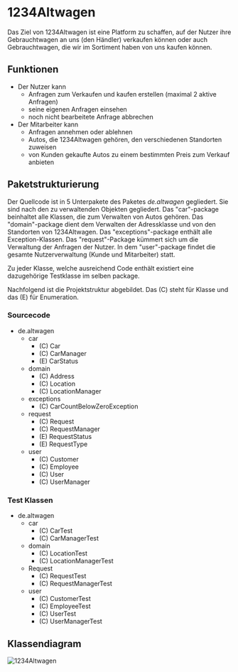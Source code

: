 # 1234Altwagen

Das Ziel von 1234Altwagen ist eine Platform zu schaffen, auf der Nutzer ihre Gebrauchtwagen an uns (den Händler) verkaufen können oder auch Gebrauchtwagen, die wir im Sortiment haben von uns kaufen können. 

## Funktionen
* Der Nutzer kann 
  * Anfragen zum Verkaufen und kaufen erstellen (maximal 2 aktive Anfragen)
  * seine eigenen Anfragen einsehen
  * noch nicht bearbeitete Anfrage abbrechen
* Der Mitarbeiter kann
  * Anfragen annehmen oder ablehnen
  * Autos, die 1234Altwagen gehören, den verschiedenen Standorten zuweisen
  * von Kunden gekaufte Autos zu einem bestimmten Preis zum Verkauf anbieten
  
## Paketstrukturierung
Der Quellcode ist in 5 Unterpakete des Paketes *de.altwagen* gegliedert. Sie sind nach den zu verwaltenden Objekten gegliedert. Das "car"-package beinhaltet alle Klassen, die zum Verwalten von Autos gehören. Das "domain"-package dient dem Verwalten der Adressklasse und von den Standorten von 1234Altwagen. Das "exceptions"-package enthält alle Exception-Klassen. Das "request"-Package kümmert sich um die Verwaltung der Anfragen der Nutzer. In dem "user"-package findet die gesamte Nutzerverwaltung (Kunde und Mitarbeiter) statt.

Zu jeder Klasse, welche ausreichend Code enthält existiert eine dazugehörige Testklasse im selben package.

Nachfolgend ist die Projektstruktur abgebildet. Das (C) steht für Klasse und das (E) für Enumeration.
### Sourcecode
* de.altwagen
  * car
    * (C) Car
    * (C) CarManager
    * (E) CarStatus
  * domain
    * (C) Address
    * (C) Location
    * (C) LocationManager
  * exceptions
    * (C) CarCountBelowZeroException
  * request
    * (C) Request
    * (C) RequestManager
    * (E) RequestStatus
    * (E) RequestType
  * user
    * (C) Customer
    * (C) Employee
    * (C) User
    * (C) UserManager
    
### Test Klassen
* de.altwagen
  * car
    * (C) CarTest
    * (C) CarManagerTest
  * domain
    * (C) LocationTest
    * (C) LocationManagerTest
  * Request
    * (C) RequestTest
    * (C) RequestManagerTest
  * user
    * (C) CustomerTest
    * (C) EmployeeTest
    * (C) UserTest
    * (C) UserManagerTest
    
## Klassendiagram

![1234Altwagen](http://www.plantuml.com/plantuml/proxy?cache=no&src=https://raw.githubusercontent.com/fh-erfurt/1234Altwagen/master/klassendiagramm.iuml)

